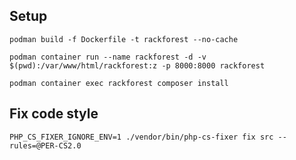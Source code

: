 ## Setup

`podman build -f Dockerfile -t rackforest --no-cache`

`podman container run --name rackforest -d -v $(pwd):/var/www/html/rackforest:z -p 8000:8000 rackforest`

`podman container exec rackforest composer install`

## Fix code style

`PHP_CS_FIXER_IGNORE_ENV=1 ./vendor/bin/php-cs-fixer fix src --rules=@PER-CS2.0`
